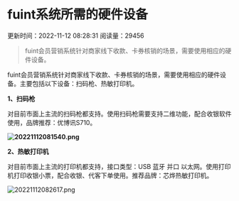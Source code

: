 # fuint系统所需的硬件设备

更新时间：2022-11-12 08:28:31 阅读量：29456

> fuint会员营销系统针对商家线下收款、卡券核销的场景，需要使用相应的硬件设备。

fuint会员营销系统针对商家线下收款、卡券核销的场景，需要使用相应的硬件设备。主要包括以下设备：扫码枪、热敏打印机。



**1、扫码枪**

对目前市面上主流的扫码枪都支持。使用扫码枪需要支持二维功能，配合收银软件使用，品牌推荐：优博讯S710。

**![20221112081540.png](https://fuint-cn.oss-cn-shenzhen.aliyuncs.com/uploads/bc7e5c27994a4bb1961c94fc5ebe4520.png)**



**2、热敏打印机**

对目前市面上主流的打印机都支持，接口类型：USB 蓝牙 并口 以太网。使用打印机打印收银小票，配合收银、代客下单使用。推荐品牌：芯烨热敏打印机。

![20221112082617.png](https://fuint-cn.oss-cn-shenzhen.aliyuncs.com/uploads/667c7d2b8be9453ab5e0648d3af4d983.png)